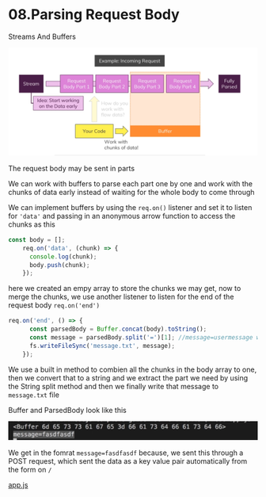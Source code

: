 # 08.Parsing Request Body

Streams And Buffers

![Untitled](08%20Parsing%20Request%20Body%208c974dbb89794929907f506574c0b933/Untitled.png)

The request body may be sent in parts

We can work with buffers to parse each part one by one and work with the chunks of data early instead of waiting for the whole body to come through

We can implement buffers by using the `req.on()` listener and set it to listen for  `'data'` and passing in an anonymous arrow function to access the chunks as this

```jsx
const body = [];
    req.on('data', (chunk) => {
      console.log(chunk);
      body.push(chunk);
    });
```

here we created an empy array to store the chunks we may get, now to merge the chunks, we use another listener to listen for the end of the request body `req.on('end')`

```jsx
req.on('end', () => {
      const parsedBody = Buffer.concat(body).toString();
      const message = parsedBody.split('=')[1]; //message=usermessage we split this and extract
      fs.writeFileSync('message.txt', message);
    });
```

We use a built in method to combien all the chunks in the body array to one, then we convert that to a string and we extract the part we need by using the String split method and then we finally write that message to `message.txt` file 

Buffer and ParsedBody look like this

![Untitled](08%20Parsing%20Request%20Body%208c974dbb89794929907f506574c0b933/Untitled%201.png)

We get in the fomrat `message=fasdfasdf` because, we sent this through a POST request, which sent the data as a key value pair automatically from the form on `/`

[app.js](08%20Parsing%20Request%20Body%208c974dbb89794929907f506574c0b933/app%20js%20fcd63ad090574a6da2f3ceab4439d77a.md)